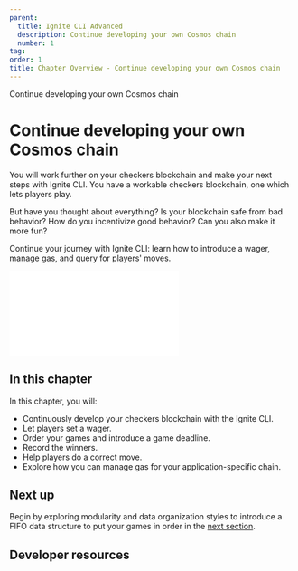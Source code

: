 ```yaml
---
parent:
  title: Ignite CLI Advanced
  description: Continue developing your own Cosmos chain
  number: 1
tag:
order: 1
title: Chapter Overview - Continue developing your own Cosmos chain
---
```


<div class="tm-overline tm-rf-1 tm-lh-title tm-medium tm-muted">Continue developing your own Cosmos chain</div>
<h1 class="mt-4 mb-6">Continue developing your own Cosmos chain</h1>

You will work further on your checkers blockchain and make your next steps with Ignite CLI. You have a workable checkers blockchain, one which lets players play.

But have you thought about everything? Is your blockchain safe from bad behavior? How do you incentivize good behavior? Can you also make it more fun?

Continue your journey with Ignite CLI: learn how to introduce a wager, manage gas, and query for players' moves.

![](./images/moving-objects.md)

## In this chapter

<HighlightBox type="learning">

In this chapter, you will:

* Continuously develop your checkers blockchain with the Ignite CLI.
* Let players set a wager.
* Order your games and introduce a game deadline.
* Record the winners.
* Help players do a correct move.
* Explore how you can manage gas for your application-specific chain.

</HighlightBox>

<card-module/>

## Next up

Begin by exploring modularity and data organization styles to introduce a FIFO data structure to put your games in order in the [next section](./1-game-fifo.md).

## Developer resources

<div v-for="resource in $themeConfig.resources">
  <Resource
    :title="resource.title"
    :description="resource.description"
    :links="resource.links"
    :image="resource.image"
    :large="true"
  />
  <br/>
</div>
